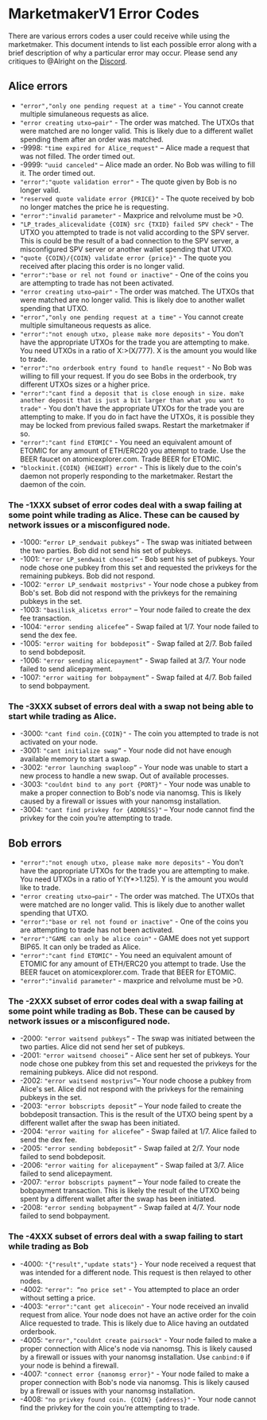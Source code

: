 # MarketmakerV1 Error Codes

There are various errors codes a user could receive while using the marketmaker. This document intends to list each possible error along with a brief description of why a particular error may occur. Please send any critiques to @Alright on the [Discord](https://komodoplatform.com/discord).

## Alice errors

- `"error","only one pending request at a time"` - You cannot create multiple simulaneous requests as alice.
- `"error creating utxo→pair"` - The order was matched. The UTXOs that were matched are no longer valid. This is likely due to a different wallet spending them after an order was matched.
- -9998: `"time expired for Alice_request"` – Alice made a request that was not filled. The order timed out.
- -9999: `"uuid canceled"` – Alice made an order. No Bob was willing to fill it. The order timed out.
- `"error":"quote validation error"` - The quote given by Bob is no longer valid.
- `"reserved quote validate error {PRICE}"` - The quote received by bob no longer matches the price he is requesting.
- `"error":"invalid parameter"` - Maxprice and relvolume must be >0.
- `"LP_trades_alicevalidate {COIN} src {TXID} failed SPV check"` - The UTXO you attempted to trade is not valid according to the SPV server. This is could be the result of a bad connection to the SPV server, a misconfigured SPV server or another wallet spending that UTXO.
- `"quote {COIN}/{COIN} validate error {price}"` - The quote you received after placing this order is no longer valid.
- `"error":"base or rel not found or inactive"` - One of the coins you are attempting to trade has not been activated.
- `"error creating utxo→pair"` - The order was matched. The UTXOs that were matched are no longer valid. This is likely doe to another wallet spending that UTXO.
- `"error","only one pending request at a time"` - You cannot create multiple simultaneous requests as alice.
- `"error":"not enough utxo, please make more deposits"` - You don't have the appropriate UTXOs for the trade you are attempting to make. You need UTXOs in a ratio of X:>(X/777). X is the amount you would like to trade.
- `"error":"no orderbook entry found to handle request"` - No Bob was willing to fill your request. If you do see Bobs in the orderbook, try different UTXOs sizes or a higher price.
- `"error":"cant find a deposit that is close enough in size. make another deposit that is just a bit larger than what you want to trade"` - You don't have the appropriate UTXOs for the trade you are attempting to make. If you do in fact have the UTXOs, it is possible they may be locked from previous failed swaps. Restart the marketmaker if so.
- `"error":"cant find ETOMIC"` - You need an equivalent amount of ETOMIC for any amount of ETH/ERC20 you attempt to trade. Use the BEER faucet on atomicexplorer.com. Trade BEER for ETOMIC.
- `"blockinit.{COIN} {HEIGHT} error"` - This is likely due to the coin's daemon not properly responding to the marketmaker. Restart the daemon of the coin.

### The -1XXX subset of error codes deal with a swap failing at some point while trading as Alice. These can be caused by network issues or a misconfigured node.

- -1000: `“error LP_sendwait pubkeys”` - The swap was initiated between the two parties. Bob did not send his set of pubkeys.
- -1001: `"error LP_sendwait choosei”` - Bob sent his set of pubkeys. Your node chose one pubkey from this set and requested the privkeys for the remaining pubkeys. Bob did not respond.
- -1002: `"error LP_sendwait mostprivs"` - Your node chose a pubkey from Bob's set. Bob did not respond with the privkeys for the remaining pubkeys in the set.
- -1003: `"basilisk_alicetxs error"` – Your node failed to create the dex fee transaction.
- -1004: `"error sending alicefee”` - Swap failed at 1/7. Your node failed to send the dex fee.
- -1005: `"error waiting for bobdeposit”` - Swap failed at 2/7. Bob failed to send bobdeposit.
- -1006: `"error sending alicepayment”` - Swap failed at 3/7. Your node failed to send alicepayment.
- -1007: `"error waiting for bobpayment”` - Swap failed at 4/7. Bob failed to send bobpayment.

### The -3XXX subset of errors deal with a swap not being able to start while trading as Alice.

- -3000: `"cant find coin.{COIN}"` - The coin you attempted to trade is not activated on your node.
- -3001: `"cant initialize swap”` - Your node did not have enough available memory to start a swap.
- -3002: `"error launching swaploop”` - Your node was unable to start a new process to handle a new swap. Out of available processes.
- -3003: `"couldnt bind to any port {PORT}"` - Your node was unable to make a proper connection to Bob's node via nanomsg. This is likely caused by a firewall or issues with your nanomsg installation.
- -3004: `"cant find privkey for {ADDRESS}"` – Your node cannot find the privkey for the coin you’re attempting to trade.

## Bob errors

- `"error":"not enough utxo, please make more deposits"` - You don't have the appropriate UTXOs for the trade you are attempting to make. You need UTXOs in a ratio of Y:(Y\*>1.125). Y is the amount you would like to trade.
- `"error creating utxo→pair"` - The order was matched. The UTXOs that were matched are no longer valid. This is likely due to another wallet spending that UTXO.
- `"error":"base or rel not found or inactive"` - One of the coins you are attempting to trade has not been activated.
- `"error":"GAME can only be alice coin"` - GAME does not yet support BIP65. It can only be traded as Alice.
- `"error":"cant find ETOMIC"` - You need an equivalent amount of ETOMIC for any amount of ETH/ERC20 you attempt to trade. Use the BEER faucet on atomicexplorer.com. Trade that BEER for ETOMIC.
- `"error":"invalid parameter"` - maxprice and relvolume must be >0.

### The -2XXX subset of error codes deal with a swap failing at some point while trading as Bob. These can be caused by network issues or a misconfigured node.

- -2000: `"error waitsend pubkeys”` - The swap was initiated between the two parties. Alice did not send her set of pubkeys.
- -2001: `"error waitsend choosei”` - Alice sent her set of pubkeys. Your node chose one pubkey from this set and requested the privkeys for the remaining pubkeys. Alice did not respond.
- -2002: `"error waitsend mostprivs”`– Your node choose a pubkey from Alice's set. Alice did not respond with the privkeys for the remaining pubkeys in the set.
- -2003: `"error bobscripts deposit”` – Your node failed to create the bobdeposit transaction. This is the result of the UTXO being spent by a different wallet after the swap has been initiated.
- -2004: `"error waiting for alicefee”` - Swap failed at 1/7. Alice failed to send the dex fee.
- -2005: `"error sending bobdeposit”` - Swap failed at 2/7. Your node failed to send bobdeposit.
- -2006: `"error waiting for alicepayment”` - Swap failed at 3/7. Alice failed to send alicepayment.
- -2007: `"error bobscripts payment”` – Your node failed to create the bobpayment transaction. This is likely the result of the UTXO being spent by a different wallet after the swap has been initiated.
- -2008: `"error sending bobpayment”` - Swap failed at 4/7. Your node failed to send bobpayment.

### The -4XXX subset of errors deal with a swap failing to start while trading as Bob

- -4000: `"{"result","update stats"}` - Your node received a request that was intended for a different node. This request is then relayed to other nodes.
- -4002: `"error": “no price set"` - You attempted to place an order without setting a price.
- -4003: `"error":"cant get alicecoin"` - Your node received an invalid request from alice. Your node does not have an active order for the coin Alice requested to trade. This is likely due to Alice having an outdated orderbook.
- -4005: `"error","couldnt create pairsock"` - Your node failed to make a proper connection with Alice's node via nanomsg. This is likely caused by a firewall or issues with your nanomsg installation. Use `canbind:0` if your node is behind a firewall.
- -4007: `"connect error {nanomsg error}"` - Your node failed to make a proper connection with Bob's node via nanomsg. This is likely caused by a firewall or issues with your nanomsg installation.
- -4008: `"no privkey found coin. {COIN} {address}"` - Your node cannot find the privkey for the coin you’re attempting to trade.
